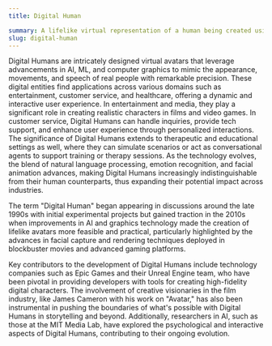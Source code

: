 ```yaml
---
title: Digital Human

summary: A lifelike virtual representation of a human being created using AI and computer graphics, often used in interactive environments and simulations.
slug: digital-human
---
```


Digital Humans are intricately designed virtual avatars that leverage advancements in AI, ML, and computer graphics to mimic the appearance, movements, and speech of real people with remarkable precision. These digital entities find applications across various domains such as entertainment, customer service, and healthcare, offering a dynamic and interactive user experience. In entertainment and media, they play a significant role in creating realistic characters in films and video games. In customer service, Digital Humans can handle inquiries, provide tech support, and enhance user experience through personalized interactions. The significance of Digital Humans extends to therapeutic and educational settings as well, where they can simulate scenarios or act as conversational agents to support training or therapy sessions. As the technology evolves, the blend of natural language processing, emotion recognition, and facial animation advances, making Digital Humans increasingly indistinguishable from their human counterparts, thus expanding their potential impact across industries.

The term "Digital Human" began appearing in discussions around the late 1990s with initial experimental projects but gained traction in the 2010s when improvements in AI and graphics technology made the creation of lifelike avatars more feasible and practical, particularly highlighted by the advances in facial capture and rendering techniques deployed in blockbuster movies and advanced gaming platforms.

Key contributors to the development of Digital Humans include technology companies such as Epic Games and their Unreal Engine team, who have been pivotal in providing developers with tools for creating high-fidelity digital characters. The involvement of creative visionaries in the film industry, like James Cameron with his work on "Avatar," has also been instrumental in pushing the boundaries of what's possible with Digital Humans in storytelling and beyond. Additionally, researchers in AI, such as those at the MIT Media Lab, have explored the psychological and interactive aspects of Digital Humans, contributing to their ongoing evolution.